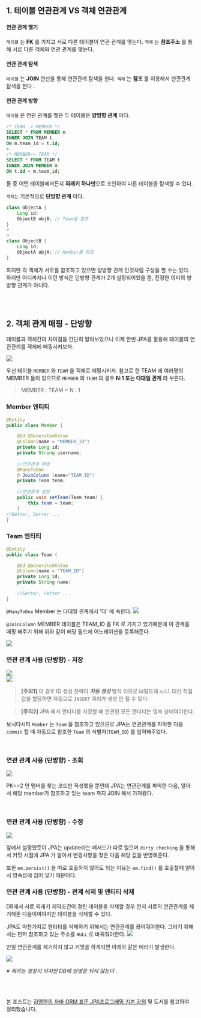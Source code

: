 ## 1. 테이블 연관관계 VS 객체 연관관계  
#### 연관 관계 맺기
``테이블`` 는 **FK** 를 가지고 서로 다른 테이블이 연관 관계를 맺는다.
``객체`` 는 **참조주소** 를 통해 서로 다른 객체와 연관 관계를 맺는다.
 
 

#### 연관 관계 탐색
``테이블`` 는 **JOIN** 연산을 통해 연관관계 탐색을 한다.
``객체`` 는 **참조** 를 이용해서 연관관계 탐색을 한다 .



#### 연관 관계 방향
``테이블`` 은 연관 관계를 맺은 두 테이블은  **양방향 관계** 이다.
>
```SQL
/* TEAM -> MEMBER */
SELECT * FROM MEMBER m 
INNER JOIN TEAM t 
ON m.team_id = t.id;
>
/* MEMBER-> TEAM */
SELECT * FROM TEAM t 
INNER JOIN MEMBER m 
ON t.id = m.team_id;
```
둘 중 어떤 테이블에서든지 **외래키 하나만**으로 조인하여 다른 테이블을 탐색할 수 있다.


``객체는``  기본적으로 **단방향 관계** 이다.
>
```java
class ObjectA {
	Long id;
    ObjectB objB; // Team을 참조
}
>
>
class ObjectB {
	Long id;
    ObjectA objA; // Member를 참조
}
```
하지만 각 객체가 서로를 참조하고 있으면 양방향 관계 인것처럼 구성을 할 수는 있다. 하지만 어디까지나 이런 방식은 단방향 관계가 2개 설정되어있을 뿐, 진정한 의미의 양방향 관계가 아니다. 

<br/><br/>
## 2. 객체 관계 매핑 - 단방향
테이블과 객체간의 차이점을 간단히 알아보았으니 이제 한번 JPA를 활용해 테이블의 연관관계를 객체에 매핑시켜보자.

<img src="https://velog.velcdn.com/images/minwoorich/post/8b4da0a3-8c2b-4477-8196-7fca0ed532ec/image.png" style="margin:0;"/>

우선 테이블 ``MEMBER`` 와 ``TEAM`` 을 객체로 매핑시키자. 참고로 한 TEAM 에 여러명의 MEMBER 들이 있으므로  ``MEMBER`` 와 ``TEAM`` 의 경우 **N:1 또는 다대일 관계** 라 부른다.

>MEMBER : TEAM = N : 1



### Member 엔티티
```java
@Entity
public class Member {

	@Id @GeneratedValue
	@Column(name = "MEMBER_ID")
	private Long id;
	private String username;
    
	//연관관계 매핑
	@ManyToOne
	@ JoinColumn (name="TEAM_ID")
	private Team team;
    
	//연관관계 설정
	public void setTeam(Team team) {
		this.team = team;
	}
//Getter, Setter ...
}
```

### Team 엔티티
```java
@Entity
public class Team {

	@Id @GeneratedValue
	@Column(name = "TEAM_ID")
	private Long id;
	private String name;
    
    //Getter, Setter ...
}
```
``@ManyToOne``
Member 는 다대일 관계에서 '다' 에 속한다.
<img src="https://velog.velcdn.com/images/minwoorich/post/3e4747b0-20fd-4c7d-a384-1f7b602187b8/image.png" style="margin:0;"/>

``@JoinColumn`` 
MEMBER 테이블은 TEAM_ID 를 FK 로 가지고 있기때문에 이 관계를 매핑 해주기 위해 위와 같이 해당 필드에 어노테이션을 등록해준다. 

<img src="https://velog.velcdn.com/images/minwoorich/post/706a7f0b-1851-4d89-8855-ca4e9350d79b/image.png" style="margin:0;"/>

<br/>

### 연관 관계 사용 (단방향) - 저장
<img src="https://velog.velcdn.com/images/minwoorich/post/421d74ab-d8fe-4965-a8bf-e514f6332f5b/image.png" style="margin:0;"/>
<br/>
<img src="https://velog.velcdn.com/images/minwoorich/post/a3cf82d0-9fe7-434d-895a-60b904f6af20/image.png" style="margin:0;"/>

>**[주의1]** 이 경우 ID 생성 전략이 **_자동 생성_** 방식 이므로 id필드에 ``null`` 대신 직접 값을 할당하면 자동으로 ``INSERT`` 쿼리가 생성 안 될 수 있다.

>**[주의2]** JPA 에서 엔티티를 저장할 때 연관된 모든 엔티티는 영속 상태여야한다.

보시다시피 ``Member`` 는 ``Team`` 을 참조하고 있으므로 JPA는 연관관계를 파악한 다음 ``commit`` 할 때 자동으로 참조한 ``Team`` 의 식별자(``TEAM_ID``) 를 입력해주었다.


<br/>

### 연관 관계 사용 (단방향) - 조회
<img src="https://velog.velcdn.com/images/minwoorich/post/1fbf764d-f184-448d-9b38-ba7279ad292c/image.png" style="margin:0;"/>

PK==2 인 멤버를 찾는 코드만 작성했을 뿐인데 JPA는 연관관계를 파악한 다음, 알아서 해당 member가 참조하고 있는 team 까지 JOIN 해서 가져왔다. 

<br/>

### 연관 관계 사용 (단방향) - 수정
<img src="https://velog.velcdn.com/images/minwoorich/post/189f017d-b7e6-409e-8860-8130c4f3297f/image.png" style="margin:0;"/>

앞에서 설명했듯이 JPA는 update라는 메서드가 따로 없으며 ``dirty checking`` 을 통해서 커밋 시점에 JPA 가 알아서 변경사항을 찾은 다음 해당 값을 반영해준다. 

또한 ``em.persist()`` 을 따로 호출하지 않아도 되는 이유는 ``em.find()`` 를 호출할때 알아서 영속성에 집어 넣기 때문이다. 

### 연관 관계 사용 (단방향) - 관계 삭제 및 엔티티 삭제

DB에서 서로 외래키 제약조건이 걸린 테이블을 삭제할 경우 먼저 서로의 연관관계를 제거해준 다음이여야지만 테이블을 삭제할 수 있다.

JPA도 마찬가지로 엔티티를 삭제하기 위해서는 연관관계를 끊어줘야한다. 그러기 위해서는 먼저 참조하고 있는 주소를 ``NULL`` 로 바꿔줘야한다. 
<img src="https://velog.velcdn.com/images/minwoorich/post/d246327c-af86-4edb-86a2-1635cdf7e01a/image.png" style="margin:0;"/>

만일 연관관계를 제거하지 않고 커밋을 하게되면 아래와 같은 에러가 발생한다.

<img src="https://velog.velcdn.com/images/minwoorich/post/7d8e64ac-bb95-425e-a801-bc0db491ce1f/image.png" style="margin:0;"/>

_※ 쿼리는 생성이 되지만 DB에 반영은 되지 않는다 ._

<br/><br/>

>
본 포스트는
[김영한의 자바 ORM 표준 JPA프로그래밍 기본 강의](https://www.inflearn.com/course/ORM-JPA-Basic/) 및 도서를 참고하여 정리했습니다.



